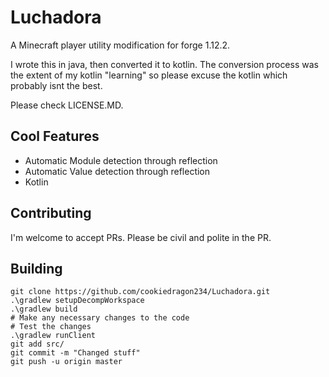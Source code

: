# Luchadora

A Minecraft player utility modification for forge 1.12.2.

I wrote this in java, then converted it to kotlin. The conversion process was the extent of my kotlin "learning" so please excuse the kotlin which probably isnt the best.

Please check LICENSE.MD.

## Cool Features
- Automatic Module detection through reflection
- Automatic Value detection through reflection
- Kotlin

## Contributing
I'm welcome to accept PRs. Please be civil and polite in the PR.

## Building
```
git clone https://github.com/cookiedragon234/Luchadora.git
.\gradlew setupDecompWorkspace
.\gradlew build
# Make any necessary changes to the code
# Test the changes
.\gradlew runClient
git add src/
git commit -m "Changed stuff"
git push -u origin master
```
